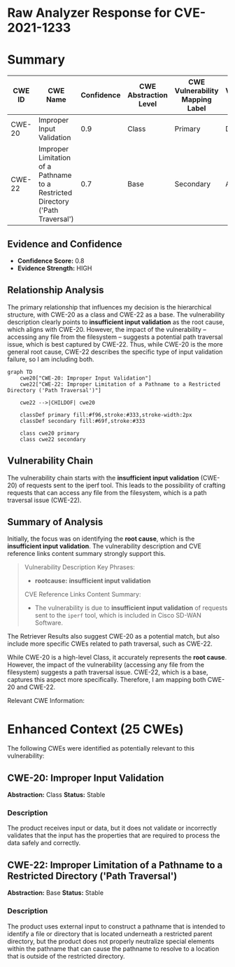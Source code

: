 # Raw Analyzer Response for CVE-2021-1233

# Summary
| CWE ID | CWE Name | Confidence | CWE Abstraction Level | CWE Vulnerability Mapping Label | CWE-Vulnerability Mapping Notes |
|---|---|---|---|---|---|
| CWE-20 | Improper Input Validation | 0.9 | Class | Primary | Discouraged |
| CWE-22 | Improper Limitation of a Pathname to a Restricted Directory ('Path Traversal') | 0.7 | Base | Secondary | Allowed |

## Evidence and Confidence

*   **Confidence Score:** 0.8
*   **Evidence Strength:** HIGH

## Relationship Analysis
The primary relationship that influences my decision is the hierarchical structure, with CWE-20 as a class and CWE-22 as a base. The vulnerability description clearly points to **insufficient input validation** as the root cause, which aligns with CWE-20. However, the impact of the vulnerability – accessing any file from the filesystem – suggests a potential path traversal issue, which is best captured by CWE-22. Thus, while CWE-20 is the more general root cause, CWE-22 describes the specific type of input validation failure, so I am including both.

```mermaid
graph TD
    cwe20["CWE-20: Improper Input Validation"]
    cwe22["CWE-22: Improper Limitation of a Pathname to a Restricted Directory ('Path Traversal')"]
    
    cwe22 -->|CHILDOF| cwe20
    
    classDef primary fill:#f96,stroke:#333,stroke-width:2px
    classDef secondary fill:#69f,stroke:#333
    
    class cwe20 primary
    class cwe22 secondary
```

## Vulnerability Chain
The vulnerability chain starts with the **insufficient input validation** (CWE-20) of requests sent to the iperf tool. This leads to the possibility of crafting requests that can access any file from the filesystem, which is a path traversal issue (CWE-22).

## Summary of Analysis
Initially, the focus was on identifying the **root cause**, which is the **insufficient input validation**. The vulnerability description and CVE reference links content summary strongly support this.

> Vulnerability Description Key Phrases:
> - **rootcause:** **insufficient input validation**
>
> CVE Reference Links Content Summary:
> - The vulnerability is due to **insufficient input validation** of requests sent to the `iperf` tool, which is included in Cisco SD-WAN Software.

The Retriever Results also suggest CWE-20 as a potential match, but also include more specific CWEs related to path traversal, such as CWE-22.

While CWE-20 is a high-level Class, it accurately represents the **root cause**. However, the impact of the vulnerability (accessing any file from the filesystem) suggests a path traversal issue. CWE-22, which is a base, captures this aspect more specifically. Therefore, I am mapping both CWE-20 and CWE-22.

Relevant CWE Information:

# Enhanced Context (25 CWEs)
The following CWEs were identified as potentially relevant to this vulnerability:

## CWE-20: Improper Input Validation
**Abstraction:** Class
**Status:** Stable

### Description
The product receives input or data, but it does
        not validate or incorrectly validates that the input has the
        properties that are required to process the data safely and
        correctly.

## CWE-22: Improper Limitation of a Pathname to a Restricted Directory ('Path Traversal')
**Abstraction:** Base
**Status:** Stable

### Description
The product uses external input to construct a pathname that is intended to identify a file or directory that is located underneath a restricted parent directory, but the product does not properly neutralize special elements within the pathname that can cause the pathname to resolve to a location that is outside of the restricted directory.